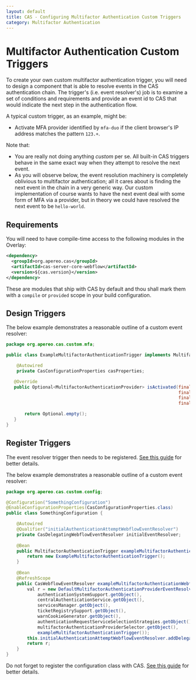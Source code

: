 ```yaml
---
layout: default
title: CAS - Configuring Multifactor Authentication Custom Triggers
category: Multifactor Authentication
---
```


# Multifactor Authentication Custom Triggers

To create your own custom multifactor authentication trigger, you will need to design a component that is able to resolve events in the CAS authentication chain. The trigger's (i.e. event resolver's) job is to examine a set of conditions and requirements and provide an event id to CAS that would indicate the next step in the authentication flow.

A typical custom trigger, as an example, might be:

- Activate MFA provider identified by `mfa-duo` if the client browser's IP address matches the pattern `123.+`.

Note that:

- You are really not doing anything *custom* per se. All built-in CAS triggers behave in the same exact way when they attempt to resolve the next event.
- As you will observe below, the event resolution machinery is completely oblivious to multifactor authentication; all it cares about is finding the next event in the chain in a very generic way. Our custom implementation of course wants to have the next event deal with some form of MFA via a provider, but in theory we could have resolved the next event to be `hello-world`.

## Requirements

You will need to have compile-time access to the following modules in the Overlay:

```xml
<dependency>
  <groupId>org.apereo.cas</groupId>
  <artifactId>cas-server-core-webflow</artifactId>
  <version>${cas.version}</version>
</dependency>
```

These are modules that ship with CAS by default and thou shall mark them with a `compile` or `provided` scope in your build configuration.

## Design Triggers

The below example demonstrates a reasonable outline of a custom event resolver:

```java
package org.apereo.cas.custom.mfa;

public class ExampleMultifactorAuthenticationTrigger implements MultifactorAuthenticationTrigger {

    @Autowired
    private CasConfigurationProperties casProperties;

   @Override
   public Optional<MultifactorAuthenticationProvider> isActivated(final Authentication authentication,
                                                                  final RegisteredService registeredService,
                                                                  final HttpServletRequest httpServletRequest,
                                                                  final Service service) {

       return Optional.empty();
   }
}
```

## Register Triggers

The event resolver trigger then needs to be registered. [See this guide](../configuration/Configuration-Management-Extensions.html) for better details.

The below example demonstrates a reasonable outline of a custom event resolver:

```java
package org.apereo.cas.custom.config;

@Configuration("SomethingConfiguration")
@EnableConfigurationProperties(CasConfigurationProperties.class)
public class SomethingConfiguration {

    @Autowired
    @Qualifier("initialAuthenticationAttemptWebflowEventResolver")
    private CasDelegatingWebflowEventResolver initialEventResolver;
    
    @Bean
    public MultifactorAuthenticationTrigger exampleMultifactorAuthenticationTrigger() {
        return new ExampleMultifactorAuthenticationTrigger();
    }
    
    @Bean
    @RefreshScope
    public CasWebflowEventResolver exampleMultifactorAuthenticationWebflowEventResolver() {
        val r = new DefaultMultifactorAuthenticationProviderEventResolver(
            authenticationSystemSupport.getObject(),
            centralAuthenticationService.getObject(),
            servicesManager.getObject(),
            ticketRegistrySupport.getObject(),
            warnCookieGenerator.getObject(),
            authenticationRequestServiceSelectionStrategies.getObject(),
            multifactorAuthenticationProviderSelector.getObject(),
            exampleMultifactorAuthenticationTrigger());
        this.initialAuthenticationAttemptWebflowEventResolver.addDelegate(r);
        return r;
    }
}
```

Do not forget to register the configuration class with CAS. [See this guide](../configuration/Configuration-Management-Extensions.html) for better details.
